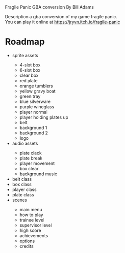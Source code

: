 Fragile Panic GBA conversion
By Bill Adams

Description
a gba conversion of my game fragile panic.  
You can play it online at https://jryvn.itch.io/fragile-panic


Roadmap
=======
<ul>
<li>sprite assets</li><ul>
  <li>4-slot box</li>
  <li>6-slot box</li>
  <li>clear box</li>
  <li>red plate</li>
  <li>orange tumblers</li>
  <li>yellow gravy boat</li>
  <li>green tray</li>
  <li>blue silverware</li>
  <li>purple wineglass</li>
  <li>player normal</li>
  <li>player holding plates up</li>
  <li>belt</li>
  <li>background 1</li>
  <li>background 2</li>
  <li>logo</li></ul>

<li>audio assets</li><ul>
  <li>plate clack</li>
  <li>plate break</li>
  <li>player movement</li>
  <li>box clear</li>
  <li>background music</li></ul>

<li>belt class</li>
<li>box class</li>
<li>player class</li>
<li>plate class</li>

<li>scenes</li><ul>
  <li>main menu</li>
  <li>how to play</li>
  <li>trainee level</li>
  <li>supervisor level</li>
  <li>high score</li>
  <li>achievements</li>
  <li>options</li>
  <li>credits</li></ul>
</ul>
